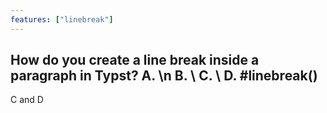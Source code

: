 ```yaml
---
features: ["linebreak"]
---
```

How do you create a line break inside a paragraph in Typst?
A. \n
B. \\
C. \ 
D. #linebreak()
---
C and D
